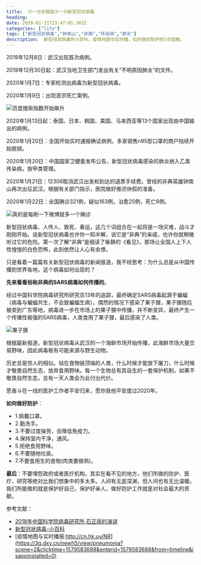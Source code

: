 ```yaml
---
title:  少一分杀戮就少一分新型冠状病毒
heading: 
date: 2020-01-21T23:47:01.383Z
categories: ["life"]
tags: ["新型冠状病毒","钟南山","非典","传染病","肺炎"]
description:  新型冠状病毒的小百科，疫情地图与实时播，如何做好防护的7点措施。
---
```


2019年12月8日：武汉出现首次病例。

2019年12月30日起：武汉当地卫生部门发出有关“不明原因肺炎”的文件。

2020年1月7日：专家检测出病毒为新型冠状病毒。

2020年1月9日：出现首宗死亡案例。

![百度搜索指数开始飙升](https://gitee.com/smile365/blogimg/raw/master/sxy91/1579651472251.png)

2020年1月13日起：泰国、日本、韩国、美国、马来西亚等13个国家出现由中国输出的病例。

2020年1月20日：全国开始实时通报确证病例。多家销售n95型口罩的商户陆续开始脱销。

2020年1月20日：中国国家卫健委发布公告，新型冠状病毒感染的肺炎纳入乙类传染病，按甲类管理。

2020年1月21日：12306取消武汉出发和到达的退票手续费。曾经的非典英雄钟南山再次出征武汉。根据有关部门指示，医院做好推迟休假的准备。

2020年1月22日：全国确诊321例，疑似163例，治愈25例，死亡6例。

![真的是每刷一下微博就多一个确诊](https://gitee.com/smile365/blogimg/raw/master/sxy91/1579655051349.png)

新型冠状病毒、人传人、致死、春运，这几个词组合在一起将是一场灾难，战斗才刚刚开始。说新型冠状病毒也许你一知半解，说它是“非典”的亲戚，也许你就稍微听过它的危险。第一次了解“非典”是细读了柴静的《看见》，那场让全国人上下人性惶惶的白色恐怖，此刻依然让人心有余悸。

只是看着一篇篇有关新型冠状病毒的新闻报道，我不经思考：为什么总是从中国传播到世界各地，这个病毒如何出现的？

**先来看看俗称非典的SARS病毒如何传播的**。

经过中国科学院病毒研究所研究员13年的追踪，最终确定SARS病毒起源于蝙蝠（病毒与蝙蝠共生，不会致蝙蝠生病），偶然的情况下感染了果子狸，果子狸随后被卖到广东等地，病毒进一步在市场上的果子狸中传播，并不断变异，最终产生一个传播性极强的SARS病毒，人类食用了果子狸，最后感染了人类。

![果子狸](https://gitee.com/smile365/blogimg/raw/master/sxy91/1579655275009.png)

根据最新报道，新型冠状病毒从武汉的一个海鲜市场开始传播，此海鲜市场大量交易野味，因此病毒极有可能来源与野生动物。

历史总是惊人的相似。站在食物链顶端的人类，什么时候才能放下屠刀，什么时候才敬畏自然生态，放弃食用野味。每一个生物总有其自生的一套保护机制，如果不敬畏自然生态，总有一天人类会为此付出代价。

愿奋斗在一线的医护工作者平安归来，愿你我他平安度过2020年。

**如何做好防护**：
- 1.佩戴口罩。
- 2.勤洗手。
- 3.不要过度操劳，会降低免疫力。
- 4.保持室内干净，通风。
- 5.拒绝食用野味。
- 6.不要随地吐痰。
- 7.不要食用生的食物(肉类要做熟)。


**最后**：不要埋怨政府或者医疗机构，其实在看不见的地方，他们所做的防护、医疗、研究等绝对比我们想象中的多太多。人间有无底深渊，但人间也有无比温暖。我们所能做的就是保护好自己，保护好亲人，做好防护工作就是对社会最大的贡献。



参考文献：

- [2018年中国科学院病毒研究所,石正丽的演讲](https://mp.weixin.qq.com/s/Kn8NJ3alIWWXEaWQGnG-xQ)
- [新型冠状病毒-小百科](https://mp.weixin.qq.com/s/ZaDFGzuV5jcRjbPURQU2Gg)
- [疫情地图与实时播报:http://cn.hk.uy/NR](https://3g.dxy.cn/newh5/view/pneumonia?scene=2&clicktime=1579583688&enterid=1579583688&from=timeline&isappinstalled=0)


